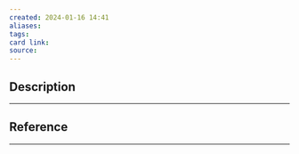 ```yaml
---
created: 2024-01-16 14:41
aliases: 
tags: 
card link: 
source:
---
```

## Description
---





## Reference
---




